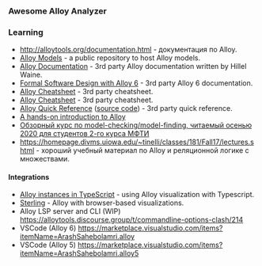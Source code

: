 ### Awesome Alloy Analyzer

### Learning

- http://alloytools.org/documentation.html - документация по Alloy.
- [Alloy Models](https://github.com/AlloyTools/models) - a public repository to host Alloy models.
- [Alloy Documentation](https://alloy.readthedocs.io/) - 3rd party Alloy documentation written by Hillel Waine.
- [Formal Software Design with Alloy 6](https://haslab.github.io/formal-software-design/index.html) - 3rd party Alloy 6 documentation.
- [Alloy Cheatsheet](https://esb-dev.github.io/mat/alloy-cheatsheet.pdf) - 3rd party cheatsheet.
- [Alloy Cheatsheet](https://blackmesatech.com/2013/07/alloy/slides/cheatsheet.pdf) - 3rd party cheatsheet.
- [Alloy Quick Reference](https://www.monperrus.net/martin/alloy-quick-ref.pdf) ([source code](https://github.com/monperrus/alloy-quick-reference)) - 3rd party quick reference.
- [A hands-on introduction to Alloy](https://blackmesatech.com/2013/07/alloy/)
- [Обзорный курс по model-checking/model-finding, читаемый осенью 2020 для студентов 2-го курса МФТИ](https://github.com/vasil-sd/engineering-sw-hw-model-checking-letures)
- https://homepage.divms.uiowa.edu/~tinelli/classes/181/Fall17/lectures.shtml -
  хороший учебный материал по Alloy и реляционной логике с множествами.

#### Integrations

- [Alloy instances in TypeScript](https://github.com/alloy-js/alloy-ts) - using Alloy visualization with Typescript.
- [Sterling](https://alloy-js.github.io/tour/) - Alloy with browser-based visualizations.
- Alloy LSP server and CLI (WIP) https://alloytools.discourse.group/t/commandline-options-clash/214
- VSCode (Alloy 6) https://marketplace.visualstudio.com/items?itemName=ArashSahebolamri.alloy
- VSCode (Alloy 5) https://marketplace.visualstudio.com/items?itemName=ArashSahebolamri.alloy5
